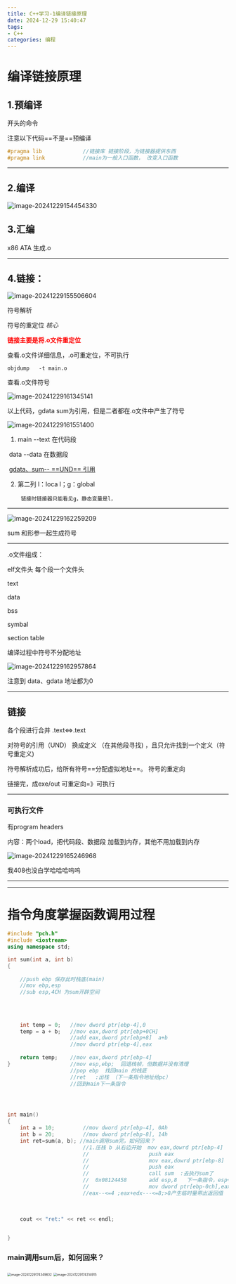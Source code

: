 ```yaml
---
title: C++学习-1编译链接原理
date: 2024-12-29 15:40:47
tags: 
- C++
categories: 编程
---
```


# 编译链接原理
## 1.预编译  

开头的命令

注意以下代码==不是==预编译

``` c++
#pragma lib             //链接库 链接阶段，为链接器提供东西
#pragma link			//main为一般入口函数， 改变入口函数
```

-------
## 2.编译

![image-20241229154454330](https://cdn.jsdelivr.net/gh/Yolo-ZZY/Image/image-20241229154454330.png)


## 3.汇编   

 x86 ATA  生成.o

-------------


## 4.链接： 

![image-20241229155506604](https://cdn.jsdelivr.net/gh/Yolo-ZZY/Image/image-20241229155506604.png)




符号解析

符号的重定位 *核心*

<font color=red>**链接主要是将.o文件重定位**</font>



查看.o文件详细信息，.o可重定位，不可执行

```shell
objdump   -t main.o
```

查看.o文件符号

![image-20241229161345141](https://cdn.jsdelivr.net/gh/Yolo-ZZY/Image/image-20241229161345141.png)

以上代码，gdata sum为引用，但是二者都在.o文件中产生了符号

![image-20241229161551400](C.assets/image-20241229161551400.png)

1. main --text 在代码段

​		 data  --data 在数据段

​         <u> gdata、sum-- ==UND==  引用</u>

2. 第二列 l：loca l；g：global

   		链接时链接器只能看见g，静态变量是l，

-----

![image-20241229162259209](https://cdn.jsdelivr.net/gh/Yolo-ZZY/Image/image-20241229162259209.png)

sum 和形参一起生成符号

----

.o文件组成：

elf文件头   每个段一个文件头

text

data

bss

symbal

section table

编译过程中符号不分配地址

![image-20241229162957864](https://cdn.jsdelivr.net/gh/Yolo-ZZY/Image/image-20241229162957864.png)



注意到 data、gdata 地址都为0

----

## 链接

各个段进行合并  .text<=>.text

对符号的引用（UND） 换成定义 （在其他段寻找) ，且只允许找到一个定义（符号重定义)

符号解析成功后，给所有符号==分配虚拟地址==。  符号的重定向

链接完，成exe/out 可重定向=》可执行

-----

### 可执行文件

有program headers 

内容：两个load，把代码段、数据段 加载到内存，其他不用加载到内存

![image-20241229165246968](https://cdn.jsdelivr.net/gh/Yolo-ZZY/Image/image-20241229165246968.png)

我408也没白学哈哈哈呜呜

----











----



# 指令角度掌握函数调用过程

``` c++
#include "pch.h"
#include <iostream>
using namespace std;

int sum(int a, int b)
{
    
    //push ebp 保存此时栈底(main)
    //mov ebp,esp  
    //sub esp,4CH 为sum开辟空间 
    
    
    
    
	int temp = 0;   //mov dword ptr[ebp-4],0
	temp = a + b;	//mov eax,dword ptr[ebp+0CH]
    				//add eax,dword ptr[ebp+8]  a+b
    				//mov dword ptr[ebp-4],eax
    				
	return temp;	//mov eax,dword ptr[ebp-4]
}					//mov esp,ebp;  回退栈帧，但数据并没有清理
					//pop ebp  找回main 的栈底
					//ret	:出栈 （下一条指令地址给pc）
					//回到main下一条指令




int main()
{
	int a = 10;			//mov dword ptr[ebp-4], 0Ah
	int b = 20;			//mov dword ptr[ebp-8], 14h
	int ret=sum(a, b); //main调用sum完，如何回来？
    					//1.压栈 b 从右边开始  mov eax,dowrd ptr[ebp-4]
    					//                   push eax
    					//                   mov eax,dowrd ptr[ebp-8]
						//                   push eax
    					//                   call sum  :去执行sum了
    					//	0x08124458		 add esp,8   下一条指令，esp+8.释放ab两个形参
  					  	//					 mov dword ptr[ebp-0ch],eax    eax=30
    					//eax--<=4 ;eax+edx---<=8;>8产生临时量带出返回值
    
    
    
	cout << "ret:" << ret << endl;


}
```



### main调用sum后，如何回来？





<img src="https://cdn.jsdelivr.net/gh/Yolo-ZZY/Image/image-20241229174349632.png" alt="image-20241229174349632" style="zoom:50%;" />







<img src="https://cdn.jsdelivr.net/gh/Yolo-ZZY/Image/image-20241229174314915.png" alt="image-20241229174314915" style="zoom:50%;" />





 	
